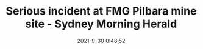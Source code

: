 ---
"title": "Serious incident at FMG Pilbara mine site - Sydney Morning Herald"
"date": "2021-9-30 0:48:52"
"feed_name": "GOOGLENEWSMINING"
"feed_website": "https://news.google.com/search?q=mining%2Bincident&hl=en-US&gl=US&ceid=US:en"
"feed_rss": "https://news.google.com/rss/search?q=mining%2Bincident&hl=en-US&gl=US&ceid=US:en"
"link": "https://www.smh.com.au/national/serious-incident-at-fmg-pilbara-mine-site-20210930-p58w1s.html"
"source": "{'href': 'https://www.smh.com.au', 'title': 'Sydney Morning Herald'}"
"file": "_posts/2021-1-1-1f94ab9cb9efb70aaf29e3b7f91678c6784dded9.md"
"accident": "1"
"drilling": "0"
"dead": "0"
"injured": "0"
"arrested": "0"
"where": "unknown site"
"causes": "unknown"
"place": "unknown place"
---